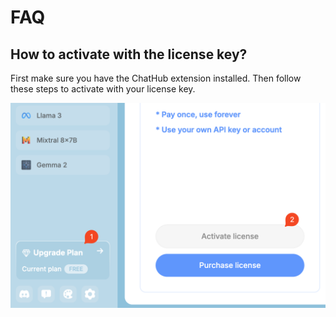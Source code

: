 # FAQ

## How to activate with the license key?

First make sure you have the ChatHub extension installed. Then follow these steps to activate with your license key.

![](../../assets/activation.png)
